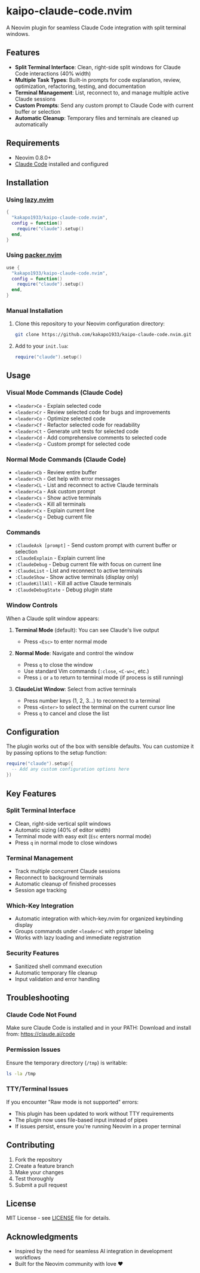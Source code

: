 # kaipo-claude-code.nvim

A Neovim plugin for seamless Claude Code integration with split terminal windows.

## Features

- **Split Terminal Interface**: Clean, right-side split windows for Claude Code interactions (40% width)
- **Multiple Task Types**: Built-in prompts for code explanation, review, optimization, refactoring, testing, and documentation
- **Terminal Management**: List, reconnect to, and manage multiple active Claude sessions
- **Custom Prompts**: Send any custom prompt to Claude Code with current buffer or selection
- **Automatic Cleanup**: Temporary files and terminals are cleaned up automatically

## Requirements

- Neovim 0.8.0+
- [Claude Code](https://claude.ai/code) installed and configured

## Installation

### Using [lazy.nvim](https://github.com/folke/lazy.nvim)

```lua
{
  "kakapo1933/kaipo-claude-code.nvim",
  config = function()
    require("claude").setup()
  end,
}
```

### Using [packer.nvim](https://github.com/wbthomason/packer.nvim)

```lua
use {
  "kakapo1933/kaipo-claude-code.nvim",
  config = function()
    require("claude").setup()
  end,
}
```

### Manual Installation

1. Clone this repository to your Neovim configuration directory:
   ```bash
   git clone https://github.com/kakapo1933/kaipo-claude-code.nvim.git ~/.config/nvim/pack/plugins/start/kaipo-claude-code.nvim
   ```

2. Add to your `init.lua`:
   ```lua
   require("claude").setup()
   ```

## Usage

### Visual Mode Commands (Claude Code)

- `<leader>Ce` - Explain selected code
- `<leader>Cr` - Review selected code for bugs and improvements
- `<leader>Co` - Optimize selected code
- `<leader>Cf` - Refactor selected code for readability
- `<leader>Ct` - Generate unit tests for selected code
- `<leader>Cd` - Add comprehensive comments to selected code
- `<leader>Cp` - Custom prompt for selected code

### Normal Mode Commands (Claude Code)

- `<leader>Cb` - Review entire buffer
- `<leader>Ch` - Get help with error messages
- `<leader>CL` - List and reconnect to active Claude terminals
- `<leader>Ca` - Ask custom prompt
- `<leader>Cs` - Show active terminals
- `<leader>Ck` - Kill all terminals
- `<leader>Cx` - Explain current line
- `<leader>Cg` - Debug current file

### Commands

- `:ClaudeAsk [prompt]` - Send custom prompt with current buffer or selection
- `:ClaudeExplain` - Explain current line
- `:ClaudeDebug` - Debug current file with focus on current line
- `:ClaudeList` - List and reconnect to active terminals
- `:ClaudeShow` - Show active terminals (display only)
- `:ClaudeKillAll` - Kill all active Claude terminals
- `:ClaudeDebugState` - Debug plugin state

### Window Controls

When a Claude split window appears:

1. **Terminal Mode** (default): You can see Claude's live output
   - Press `<Esc>` to enter normal mode
   
2. **Normal Mode**: Navigate and control the window
   - Press `q` to close the window
   - Use standard Vim commands (`:close`, `<C-w>c`, etc.)
   - Press `i` or `a` to return to terminal mode (if process is still running)

3. **ClaudeList Window**: Select from active terminals
   - Press number keys (1, 2, 3...) to reconnect to a terminal
   - Press `<Enter>` to select the terminal on the current cursor line
   - Press `q` to cancel and close the list

## Configuration

The plugin works out of the box with sensible defaults. You can customize it by passing options to the setup function:

```lua
require("claude").setup({
  -- Add any custom configuration options here
})
```

## Key Features

### Split Terminal Interface
- Clean, right-side vertical split windows
- Automatic sizing (40% of editor width)
- Terminal mode with easy exit (`Esc` enters normal mode)
- Press `q` in normal mode to close windows

### Terminal Management
- Track multiple concurrent Claude sessions
- Reconnect to background terminals
- Automatic cleanup of finished processes
- Session age tracking

### Which-Key Integration
- Automatic integration with which-key.nvim for organized keybinding display
- Groups commands under `<leader>C` with proper labeling
- Works with lazy loading and immediate registration

### Security Features
- Sanitized shell command execution
- Automatic temporary file cleanup
- Input validation and error handling

## Troubleshooting

### Claude Code Not Found
Make sure Claude Code is installed and in your PATH:
Download and install from: https://claude.ai/code

### Permission Issues
Ensure the temporary directory (`/tmp`) is writable:
```bash
ls -la /tmp
```

### TTY/Terminal Issues
If you encounter "Raw mode is not supported" errors:
- This plugin has been updated to work without TTY requirements
- The plugin now uses file-based input instead of pipes
- If issues persist, ensure you're running Neovim in a proper terminal

## Contributing

1. Fork the repository
2. Create a feature branch
3. Make your changes
4. Test thoroughly
5. Submit a pull request

## License

MIT License - see [LICENSE](LICENSE) file for details.

## Acknowledgments

- Inspired by the need for seamless AI integration in development workflows
- Built for the Neovim community with love ❤️